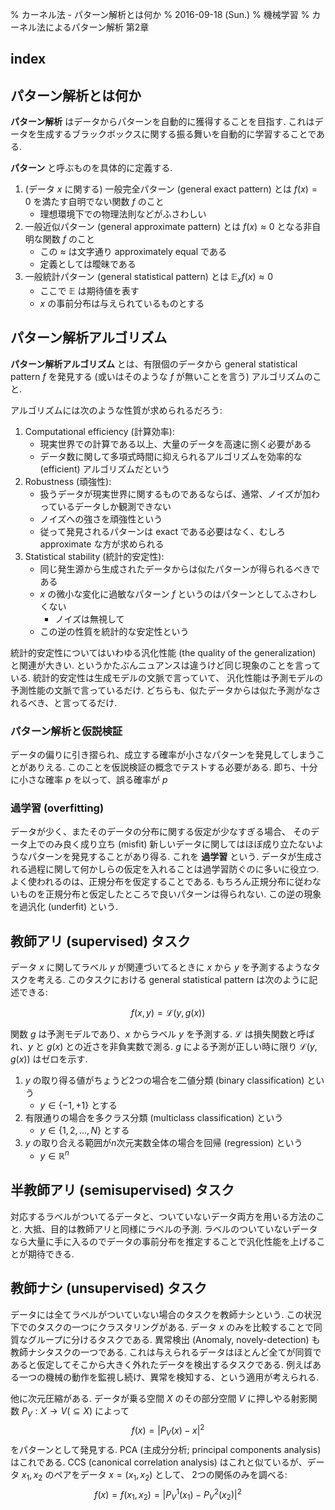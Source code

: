 % カーネル法 - パターン解析とは何か
% 2016-09-18 (Sun.)
% 機械学習
% カーネル法によるパターン解析 第2章

## index

<div id=toc></div>

## パターン解析とは何か
**パターン解析** はデータからパターンを自動的に獲得することを目指す.
これはデータを生成するブラックボックスに関する振る舞いを自動的に学習することである.

**パターン** と呼ぶものを具体的に定義する.

1. (データ $x$ に関する) 一般完全パターン (general exact pattern) とは $f(x) = 0$ を満たす自明でない関数 $f$ のこと
    - 理想環境下での物理法則などがふさわしい
1. 一般近似パターン (general approximate pattern) とは $f(x) \approx 0$ となる非自明な関数 $f$ のこと
    - この $\approx$ は文字通り approximately equal である
    - 定義としては曖昧である
1. 一般統計パターン (general statistical pattern) とは $\mathbb{E}_x f(x) \approx 0$
    - ここで $\mathbb{E}$ は期待値を表す
    - $x$ の事前分布は与えられているものとする

## パターン解析アルゴリズム
**パターン解析アルゴリズム** とは、有限個のデータから
general statistical pattern $f$ を発見する (或いはそのような $f$ が無いことを言う) アルゴリズムのこと.

アルゴリズムには次のような性質が求められるだろう:

1. Computational efficiency (計算効率):
    - 現実世界での計算である以上、大量のデータを高速に捌く必要がある
    - データ数に関して多項式時間に抑えられるアルゴリズムを効率的な (efficient) アルゴリズムだという
1. Robustness (頑強性):
    - 扱うデータが現実世界に関するものであるならば、通常、ノイズが加わっているデータしか観測できない
    - ノイズへの強さを頑強性という
    - 従って発見されるパターンは exact である必要はなく、むしろ approximate な方が求められる
1. Statistical stability (統計的安定性):
    - 同じ発生源から生成されたデータからは似たパターンが得られるべきである
    - $x$ の微小な変化に過敏なパターン $f$ というのはパターンとしてふさわしくない
        - ノイズは無視して
    - この逆の性質を統計的な安定性という

統計的安定性についてはいわゆる汎化性能 (the quality of the generalization) と関連が大きい.
というかたぶんニュアンスは違うけど同じ現象のことを言っている.
統計的安定性は生成モデルの文脈で言っていて、
汎化性能は予測モデルの予測性能の文脈で言っているだけ.
どちらも、似たデータからは似た予測がなされるべき、と言ってるだけ.

### パターン解析と仮説検証

データの偏りに引き摺られ、成立する確率が小さなパターンを発見してしまうことがありえる.
このことを仮説検証の概念でテストする必要がある.
即ち、十分に小さな確率 $p$ を以って、誤る確率が $p$ 

### 過学習 (overfitting)

データが少く、またそのデータの分布に関する仮定が少なすぎる場合、
そのデータ上でのみ良く成り立ち (misfit) 新しいデータに関してはほぼ成り立たないようなパターンを発見することがあり得る.
これを **過学習** という.
データが生成される過程に関して何かしらの仮定を入れることは過学習防ぐのに多いに役立つ.
よく使われるのは、正規分布を仮定することである.
もちろん正規分布に従わないものを正規分布と仮定したところで良いパターンは得られない.
この逆の現象を過汎化 (underfit) という.


## 教師アリ (supervised) タスク

データ $x$ に関してラベル $y$ が関連づいてるときに $x$ から $y$ を予測するようなタスクを考える.
このタスクにおける general statistical pattern は次のように記述できる:

$$f(x, y) = \mathcal{L}(y, g(x))$$

関数 $g$ は予測モデルであり、$x$ からラベル $y$ を予測する.
$\mathcal{L}$ は損失関数と呼ばれ、$y$ と $g(x)$ との近さを非負実数で測る.
$g$ による予測が正しい時に限り $\mathcal{L}(y, g(x))$ はゼロを示す.

1. $y$ の取り得る値がちょうど2つの場合を二値分類 (binary classification) という
    - $y \in \{-1,+1\}$ とする
1. 有限通りの場合を多クラス分類 (multiclass classification) という
    - $y \in \{1,2,\ldots,N\}$ とする
1. $y$ の取り合える範囲が$n$次元実数全体の場合を回帰 (regression) という
    - $y \in \mathbb{R}^n$

## 半教師アリ (semisupervised) タスク

対応するラベルがついてるデータと、ついていないデータ両方を用いる方法のこと.
大抵、目的は教師アリと同様にラベルの予測.
ラベルのついていないデータなら大量に手に入るのでデータの事前分布を推定することで汎化性能を上げることが期待できる.

## 教師ナシ (unsupervised) タスク

データには全てラベルがついていない場合のタスクを教師ナシという.
この状況下でのタスクの一つにクラスタリングがある.
データ $x$ のみを比較することで同質なグループに分けるタスクである.
異常検出 (Anomaly, novely-detection) も教師ナシタスクの一つである.
これは与えられるデータはほとんど全てが同質であると仮定してそこから大きく外れたデータを検出するタスクである.
例えばある一つの機械の動作を監視し続け、異常を検知する、という適用が考えられる.

他に次元圧縮がある.
データが乗る空間 $X$ のその部分空間 $V$ に押しやる射影関数 $P_V: X \rightarrow V (\subseteq X)$ によって
$$f(x) = | P_V(x) - x |^2$$
をパターンとして発見する.
PCA (主成分分析; principal components analysis) はこれである.
CCS (canonical correlation analysis) はこれと似ているが、データ $x_1, x_2$ のペアをデータ $x = (x_1, x_2)$ として、
2つの関係のみを調べる:
$$f(x) = f(x_1, x_2) = | P_V^1(x_1) - P_V^2(x_2) |^2$$
